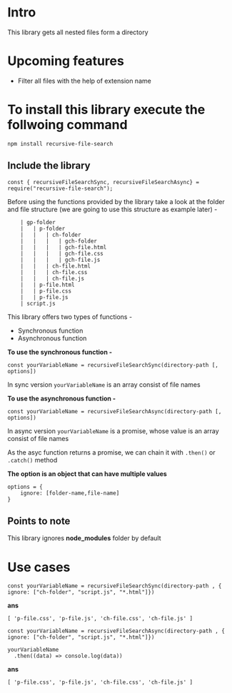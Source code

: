 # Intro

This library gets all nested files form a directory

# Upcoming features

-   Filter all files with the help of extension
    name

# To install this library execute the follwoing command

```
npm install recursive-file-search
```

## Include the library

```
const {	recursiveFileSearchSync, recursiveFileSearchAsync} = require("recursive-file-search");
```

Before using the functions provided by the library take a look at the folder and file structure (we are going to use this structure as example later) -

```
    | gp-folder
    |   | p-folder
    |   |   | ch-folder
    |   |   |   | gch-folder
    |   |   |   | gch-file.html
    |   |   |   | gch-file.css
    |   |   |   | gch-file.js
    |   |   | ch-file.html
    |   |   | ch-file.css
    |   |   | ch-file.js
    |   | p-file.html
    |   | p-file.css
    |   | p-file.js
    | script.js
```

This library offers two types of functions -

-   Synchronous function
-   Asynchronous function

**To use the synchronous function -**

```
const yourVariableName = recursiveFileSearchSync(directory-path [, options])
```

In sync version `yourVariableName` is an array consist of file names

**To use the asynchronous function -**

```
const yourVariableName = recursiveFileSearchAsync(directory-path [, options])
```

In async version `yourVariableName` is a promise, whose value is an array consist of file names

As the asyc function returns a promise, we can chain it with `.then()` or `.catch()` method

**The option is an object that can have multiple values**

```
options = {
    ignore: [folder-name,file-name]
}
```

## Points to note

This library ignores **node_modules** folder by default

# Use cases

```
const yourVariableName = recursiveFileSearchSync(directory-path , { ignore: ["ch-folder", "script.js", "*.html"]})
```

**ans**

`[ 'p-file.css', 'p-file.js', 'ch-file.css', 'ch-file.js' ]`

```
const yourVariableName = recursiveFileSearchAsync(directory-path , { ignore: ["ch-folder", "script.js", "*.html"]})

yourVariableName
  .then((data) => console.log(data))
```

**ans**

`[ 'p-file.css', 'p-file.js', 'ch-file.css', 'ch-file.js' ]`
